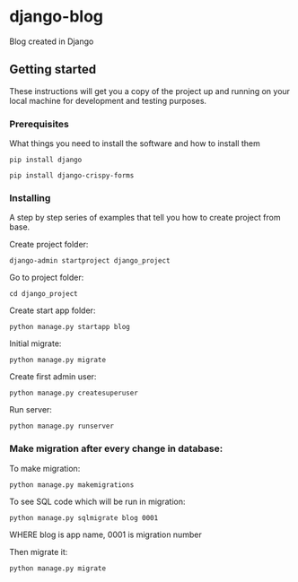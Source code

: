 # django-blog
Blog created in Django

## Getting started
These instructions will get you a copy of the project up and running on your local machine for development and testing purposes.

### Prerequisites

What things you need to install the software and how to install them

```
pip install django
```
```
pip install django-crispy-forms
```

### Installing

A step by step series of examples that tell you how to create project from base.

Create project folder:
```
django-admin startproject django_project
```

Go to project folder:
```
cd django_project
```

Create start app folder:
```
python manage.py startapp blog
```

Initial migrate:
```
python manage.py migrate
```

Create first admin user:
```
python manage.py createsuperuser
```

Run server:
```
python manage.py runserver
```

### Make migration after every change in database:
To make migration:
```
python manage.py makemigrations
```

To see SQL code which will be run in migration:
```
python manage.py sqlmigrate blog 0001
```
WHERE blog is app name, 0001 is migration number

Then migrate it:
```
python manage.py migrate
```